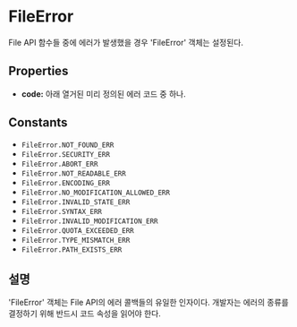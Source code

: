 FileError
========

File API 함수들 중에 에러가 발생했을 경우 'FileError' 객체는 설정된다. 

Properties
----------

- __code:__ 아래 열거된 미리 정의된 에러 코드 중 하나.

Constants
---------

- `FileError.NOT_FOUND_ERR`
- `FileError.SECURITY_ERR`
- `FileError.ABORT_ERR`
- `FileError.NOT_READABLE_ERR`
- `FileError.ENCODING_ERR`
- `FileError.NO_MODIFICATION_ALLOWED_ERR`
- `FileError.INVALID_STATE_ERR`
- `FileError.SYNTAX_ERR`
- `FileError.INVALID_MODIFICATION_ERR`
- `FileError.QUOTA_EXCEEDED_ERR`
- `FileError.TYPE_MISMATCH_ERR`
- `FileError.PATH_EXISTS_ERR`

설명
-----------

'FileError' 객체는 File API의 에러 콜백들의 유일한 인자이다. 개발자는 에러의 종류를 결정하기 위해 반드시 코드 속성을 읽어야 한다.

